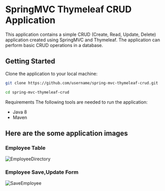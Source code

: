# SpringMVC Thymeleaf CRUD Application

This application contains a simple CRUD (Create, Read, Update, Delete) application created using SpringMVC and Thymeleaf. The application can perform basic CRUD operations in a database.

## Getting Started

Clone the application to your local machine:

```bash
git clone https://github.com/username/spring-mvc-thymeleaf-crud.git

cd spring-mvc-thymeleaf-crud
```
Requirements
The following tools are needed to run the application:

- Java 8 
- Maven

## Here are the some application images 

### Employee Table
![EmployeeDirectory](https://github.com/omrfth23/SpringMVC-CRUD-Thymeleaf-EmployeeDirectory/assets/77546462/4cefe379-ed4c-4a9f-9ea1-c9f58e1ca516)

### Employee Save,Update Form
![SaveEmployee](https://github.com/omrfth23/SpringMVC-CRUD-Thymeleaf-EmployeeDirectory/assets/77546462/0d128322-c3d2-49d9-94b3-13c7b2b291ef)
